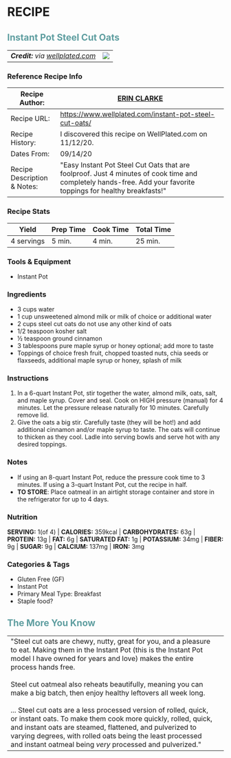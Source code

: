 # RECIPE

## <span style="color:cadetblue">Instant Pot Steel Cut Oats</span>

<table>
  <tr style="max-height: 150px;">
    <td style="vertical-align: top;"><i><strong>Credit:</strong> via <a href="https://www.wellplated.com/instant-pot-steel-cut-oats/" target="_blank">wellplated.com</a></i></figcaption>
    </td>
<td  style="max-width: 200px;">
      <img src="https://www.wellplated.com/wp-content/uploads/2020/01/Instant-Pot-Steel-Cut-Oatmeal-600x665.jpg"/>
    </td>
  </tr>
</table>


### Reference Recipe Info

| Recipe Author:              | [ERIN CLARKE](https://www.wellplated.com/about/)             |
| --------------------------- | ------------------------------------------------------------ |
| Recipe URL:                 | https://www.wellplated.com/instant-pot-steel-cut-oats/       |
| Recipe History:             | I discovered this recipe on WellPlated.com on 11/12/20.      |
| Dates From:                 | 09/14/20                                                     |
| Recipe Description & Notes: | "Easy Instant Pot Steel Cut Oats that are foolproof. Just 4 minutes of cook time and completely hands-free. Add your favorite toppings for healthy breakfasts!" |

### Recipe Stats

| Yield      | Prep Time | Cook Time | Total Time |
| ---------- | --------- | --------- | ---------- |
| 4 servings | 5 min.    | 4 min.    | 25 min.    |

### Tools & Equipment

- Instant Pot

### Ingredients

- 3 cups water
- 1 cup unsweetened almond milk or milk of choice or additional water
- 2 cups steel cut oats do not use any other kind of oats
- 1/2 teaspoon kosher salt
- ½ teaspoon ground cinnamon
- 3 tablespoons pure maple syrup or honey optional; add more to taste
- Toppings of choice fresh fruit, chopped toasted nuts, chia seeds or flaxseeds, additional maple syrup or honey, splash of milk

### Instructions

1. In a 6-quart Instant Pot, stir together the water, almond milk, oats, salt, and maple syrup. Cover and seal. Cook on HIGH pressure (manual) for 4 minutes. Let the pressure release naturally for 10 minutes. Carefully remove lid.
1. Give the oats a big stir. Carefully taste (they will be hot!) and add additional cinnamon and/or maple syrup to taste. The oats will continue to thicken as they cool. Ladle into serving bowls and serve hot with any desired toppings.

### Notes

- If using an 8-quart Instant Pot, reduce the pressure cook time to 3 minutes. If using a 3-quart Instant Pot, cut the recipe in half.
- **TO STORE**: Place oatmeal in an airtight storage container and store in the refrigerator for up to 4 days.

### Nutrition

**SERVING:** 1(of 4)  |  **CALORIES:** 359kcal  |  **CARBOHYDRATES:** 63g  |  **PROTEIN:** 13g  |  **FAT:** 6g  |  **SATURATED FAT:** 1g  |  **POTASSIUM:** 34mg  |  **FIBER:** 9g  |  **SUGAR:** 9g  |  **CALCIUM:** 137mg  |  **IRON:** 3mg

### Categories & Tags

- Gluten Free (GF)
- Instant Pot
- Primary Meal Type: Breakfast
- Staple food?

## <span style="color:cadetblue">The More You Know</span>

|                                                              |      |
| ------------------------------------------------------------ | ---- |
| "Steel cut oats are chewy, nutty, great for you, and a pleasure to eat. Making them in the Instant Pot (this is the Instant Pot model I have owned for years and love) makes the entire process hands free.<br/><br/>Steel cut oatmeal also reheats beautifully, meaning you can make a big batch, then enjoy healthy leftovers all week long.<br /><br />... Steel cut oats are a less processed version of rolled, quick, or instant oats. To make them cook more quickly, rolled, quick, and instant oats are steamed, flattened, and pulverized to varying degrees, with rolled oats being the least processed and instant oatmeal being *very* processed and pulverized." |      |



